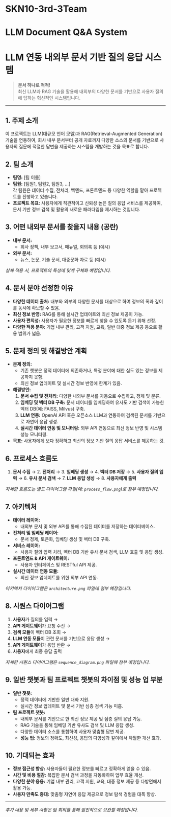 # SKN10-3rd-3Team

# LLM Document Q&A System

# LLM 연동 내외부 문서 기반 질의 응답 시스템

> **문서 하나로 척척!**  
> 최신 LLM과 RAG 기술을 활용해 내외부의 다양한 문서를 기반으로 사용자 질의에 답하는 혁신적인 시스템입니다.

---

## 1. 주제 소개
이 프로젝트는 LLM(대규모 언어 모델)과 RAG(Retrieval-Augmented Generation) 기술을 연동하여, 회사 내부 문서부터 공개 자료까지 다양한 소스의 문서를 기반으로 사용자의 질문에 적절한 답변을 제공하는 시스템을 개발하는 것을 목표로 합니다.

## 2. 팀 소개
- **팀명:** [팀 이름]
- **팀원:** [팀원1, 팀원2, 팀원3, ...]  
  각 팀원은 데이터 수집, 전처리, 백엔드, 프론트엔드 등 다양한 역할을 맡아 프로젝트를 진행하고 있습니다.
- **프로젝트 목표:** 사용자에게 직관적이고 신뢰성 높은 질의 응답 서비스를 제공하여, 문서 기반 정보 검색 및 활용의 새로운 패러다임을 제시하는 것입니다.

## 3. 어떤 내외부 문서를 찾을지 내용 (공란)
- **내부 문서:**  
  - 회사 정책, 내부 보고서, 매뉴얼, 회의록 등 (예시)
- **외부 문서:**  
  - 뉴스, 논문, 기술 문서, 대중문화 자료 등 (예시)
  
*실제 적용 시, 프로젝트의 특성에 맞게 구체화 예정입니다.*

## 4. 문서 분야 선정한 이유
- **다양한 데이터 출처:** 내부와 외부의 다양한 문서를 대상으로 하여 정보의 폭과 깊이를 동시에 확보할 수 있음.
- **최신 정보 반영:** RAG를 통해 실시간 업데이트와 최신 정보 제공이 가능.
- **사용자 편의성:** 사용자가 필요한 정보를 빠르게 찾을 수 있도록 돕기 위해 선정.
- **다양한 적용 분야:** 기업 내부 관리, 고객 지원, 교육, 일반 대중 정보 제공 등으로 활용 범위가 넓음.

## 5. 문제 정의 및 해결방안 계획
- **문제 정의:**  
  - 기존 챗봇은 정적 데이터에 의존하거나, 특정 분야에 대한 심도 있는 정보를 제공하지 못함.
  - 최신 정보 업데이트 및 실시간 정보 반영에 한계가 있음.
- **해결방안:**  
  1. **문서 수집 및 전처리:** 다양한 내외부 문서를 자동으로 수집하고, 정제 및 분류.
  2. **임베딩 및 벡터 DB 구축:** 문서 데이터를 임베딩하여 유사도 기반 검색이 가능한 벡터 DB(예: FAISS, Milvus) 구축.
  3. **LLM 연동:** OpenAI API 혹은 오픈소스 LLM과 연동하여 검색된 문서를 기반으로 자연어 응답 생성.
  4. **실시간 데이터 연동 및 모니터링:** 외부 API 연동으로 최신 정보 반영 및 시스템 성능 모니터링.
- **목표:** 사용자에게 보다 정확하고 최신의 정보 기반 질의 응답 서비스를 제공하는 것.

## 6. 프로세스 흐름도
1. **문서 수집** → 2. **전처리** → 3. **임베딩 생성** → 4. **벡터 DB 저장** → 5. **사용자 질의 입력** → 6. **유사 문서 검색** → 7. **LLM 응답 생성** → 8. **사용자에게 출력**

*자세한 흐름도는 별도 다이어그램 파일(예: `process_flow.png`)로 첨부 예정입니다.*

## 7. 아키텍처
- **데이터 레이어:**  
  - 내외부 문서 및 외부 API를 통해 수집된 데이터를 저장하는 데이터베이스.
- **전처리 및 임베딩 레이어:**  
  - 문서 정제, 토큰화, 임베딩 생성 및 벡터 DB 구축.
- **서비스 레이어:**  
  - 사용자 질의 입력 처리, 벡터 DB 기반 유사 문서 검색, LLM 호출 및 응답 생성.
- **프론트엔드 & API 게이트웨이:**  
  - 사용자 인터페이스 및 RESTful API 제공.
- **실시간 데이터 연동 모듈:**  
  - 최신 정보 업데이트를 위한 외부 API 연동.

*아키텍처 다이어그램은 `architecture.png` 파일에 첨부 예정입니다.*

## 8. 시퀀스 다이어그램
1. **사용자**가 질의를 입력 →
2. **API 게이트웨이**가 요청 수신 →
3. **검색 모듈**이 벡터 DB 조회 →
4. **LLM 연동 모듈**이 관련 문서를 기반으로 응답 생성 →
5. **API 게이트웨이**가 응답 반환 →
6. **사용자**에게 최종 응답 출력

*자세한 시퀀스 다이어그램은 `sequence_diagram.png` 파일에 첨부 예정입니다.*

## 9. 일반 챗봇과 팀 프로젝트 챗봇의 차이점 및 성능 업 부분
- **일반 챗봇:**  
  - 정적 데이터에 기반한 일반 대화 지원.  
  - 실시간 정보 업데이트 및 문서 기반 심층 검색 기능 미흡.
- **팀 프로젝트 챗봇:**  
  - 내외부 문서를 기반으로 한 최신 정보 제공 및 심층 질의 응답 가능.
  - RAG 기술을 통해 임베딩 기반 유사도 검색 및 LLM 응답 생성.
  - 다양한 데이터 소스를 통합하여 사용자 맞춤형 답변 제공.
  - **성능 업:** 정보의 정확도, 최신성, 응답의 다양성과 깊이에서 탁월한 개선 효과.

## 10. 기대되는 효과
- **정보 접근성 향상:** 사용자들이 필요한 정보를 빠르고 정확하게 얻을 수 있음.
- **시간 및 비용 절감:** 복잡한 문서 검색 과정을 자동화하여 업무 효율 개선.
- **다양한 분야 응용:** 기업 내부 관리, 고객 지원, 교육, 대중 정보 제공 등 다방면에서 활용 가능.
- **사용자 만족도 증대:** 맞춤형 자연어 응답 제공으로 정보 탐색 경험을 대폭 향상.

---

*추가 내용 및 세부 사항은 팀 회의를 통해 점진적으로 보완할 예정입니다.*


